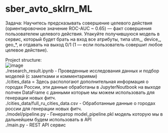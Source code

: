 # sber_avto_sklrn_ML
Задача:
Научитесь предсказывать совершение целевого действия (ориентировочное значение ROC-AUC ~ 0.65) — факт совершения пользователем целевого действия.
Упакуйте получившуюся модель в сервис, который будет брать на вход все атрибуты, типа utm_, device_, geo_*, и отдавать на выход 0/1 (1 — если пользователь совершит любое целевое действие).

Project structure:<br>
![image](https://github.com/saidplatonov/sber_avto_sklrn_ML/assets/170549436/8e53bfde-607c-4f02-8768-7da10aa2dfeb)
<br>
./research_result.ipynb - Проведенные исследования данных и подбор моделей (с заметками и комментариями)<br>
./cities_data = Здесь распологают дополнительная информация о городах России, эти данные обработаны в JupyterNoutbook на выходе полчен DataFrame с данными которые мы можем использовать для генерации новых фитч.<br>
./cities_data/full_ru_cities_data.csv - Обработанные данные о городах россии для генерации новых фитч.<br>
./model/pipeline.py - Генератор model_pipeline.pkl модель которую мы в дальнейшем будем использовать в API<br>
./main.py - REST API сервис



